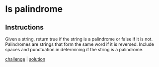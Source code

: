 # Is palindrome

## Instructions

Given a string, return true if the string is a palindrome or false if it is not. Palindromes are strings that form the same word if it is reversed. Include spaces and punctuation in determining if the string is a palindrome.

[challenge](solution_test.go) | [solution](solution.go)

